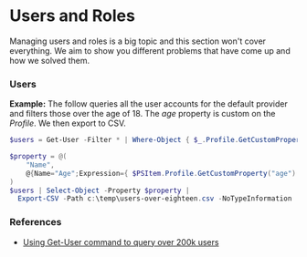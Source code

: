 # Users and Roles

Managing users and roles is a big topic and this section won't cover everything. We aim to show you different problems that have come up and how we solved them.

### Users

**Example:** The follow queries all the user accounts for the default provider and filters those over the age of 18. The *age* property is custom on the *Profile*. We then export to CSV.

```powershell
$users = Get-User -Filter * | Where-Object { $_.Profile.GetCustomProperty("age") -gt 18 } 

$property = @(
    "Name",
    @{Name="Age";Expression={ $PSItem.Profile.GetCustomProperty("age") }}
)
$users | Select-Object -Property $property | 
  Export-CSV -Path c:\temp\users-over-eighteen.csv -NoTypeInformation
```

### References

* [Using Get-User command to query over 200k users][1]

[1]: http://stackoverflow.com/questions/34982451/sitecore-powershell-get-user-command/34994302#34994302
